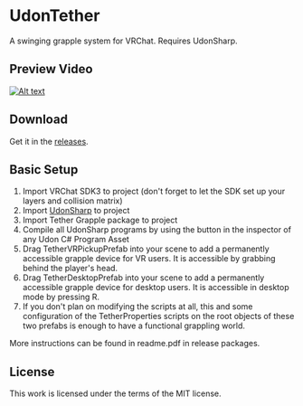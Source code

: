 # UdonTether
A swinging grapple system for VRChat. Requires UdonSharp.

## Preview Video
[![Alt text](https://img.youtube.com/vi/h9a5vj0PBxQ/0.jpg)](https://www.youtube.com/watch?v=h9a5vj0PBxQ)

## Download
Get it in the [releases](https://github.com/squiddingme/UdonTether/releases).

## Basic Setup
1. Import VRChat SDK3 to project (don't forget to let the SDK set up your layers and collision matrix)
2. Import [UdonSharp](https://github.com/Merlin-san/UdonSharp/releases) to project
3. Import Tether Grapple package to project
4. Compile all UdonSharp programs by using the button in the inspector of any Udon C# Program Asset
5.	Drag TetherVRPickupPrefab into your scene to add a permanently accessible grapple device for VR users. It is accessible by grabbing behind the player's head.
6.	Drag TetherDesktopPrefab into your scene to add a permanently accessible grapple device for desktop users. It is accessible in desktop mode by pressing R.
7.	If you don't plan on modifying the scripts at all, this and some configuration of the TetherProperties scripts on the root objects of these two prefabs is enough to have a functional grappling world.

More instructions can be found in readme.pdf in release packages.

## License
This work is licensed under the terms of the MIT license.